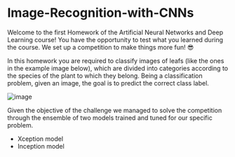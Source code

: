 # Image-Recognition-with-CNNs

Welcome to the first Homework of the Artificial Neural Networks and Deep Learning course! You have the opportunity to test what you learned during the course. We set up a competition to make things more fun! 😎

In this homework you are required to classify images of leafs (like the ones in the example image below), which are divided into categories according to the species of the plant to which they belong. Being a classification problem, given an image, the goal is to predict the correct class label.

![image](https://user-images.githubusercontent.com/72945145/184384229-149bfa48-d8df-49a1-8754-5258bcd90022.png)



Given the objective of the challenge we managed to solve the competition through the ensemble of two models trained and tuned for our specific problem.
- Xception model
- Inception model
